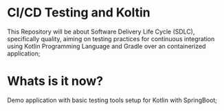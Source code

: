 # CI/CD Testing and Koltin

This Repository will be about Software Delivery Life Cycle (SDLC), specifically quality, aiming on testing practices for continuous integration using 
Kotlin Programming Language and Gradle over an containerized application;

# Whats is it now?

Demo application with basic testing tools setup for Kotlin with SpringBoot;








